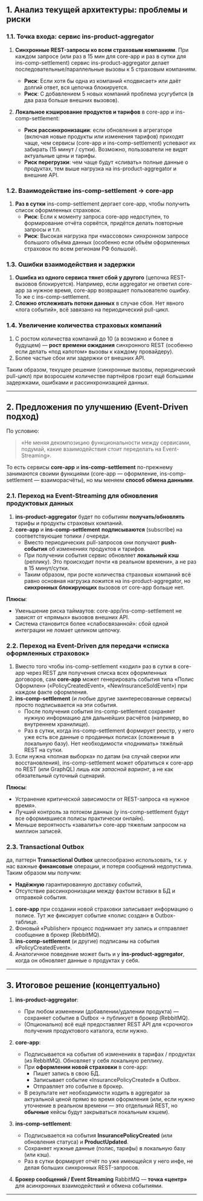 ## 1. Анализ текущей архитектуры: проблемы и риски

### 1.1. Точка входа: сервис **ins-product-aggregator**
1. **Синхронные REST-запросы ко всем страховым компаниям**. При каждом запросе (или раз в 15 мин для core-app и раз в сутки для ins-comp-settlement) сервис ins-product-aggregator делает последовательные/параллельные вызовы к 5 страховым компаниям.
    - **Риск**: Если хотя бы одна из компаний «подвисает» или даёт долгий ответ, вся цепочка блокируется.
    - **Риск**: С добавлением 5 новых компаний проблема усугубится (в два раза больше внешних вызовов).

2. **Локальное кэширование продуктов и тарифов** в core-app и ins-comp-settlement:
    - **Риск рассинхронизации**: если обновления в агрегаторе (включая новые продукты или изменения тарифов) приходят чаще, чем сервисы (core-app и ins-comp-settlement) успевают их забирать (15 минут / сутки). Возможно, пользователи не видят актуальные цены и тарифы.
    - **Риск перегрузки**: чем чаще будут «сливать» полные данные о продуктах, тем выше нагрузка на ins-product-aggregator и внешние API.

### 1.2. Взаимодействие **ins-comp-settlement** → **core-app**
1. **Раз в сутки** ins-comp-settlement дергает core-app, чтобы получить список оформленных страховок.
    - **Риск**: Если к моменту запроса core-app недоступен, то формирование отчёта сорвётся, придётся делать повторные запросы и т.п.
    - **Риск**: Высокая нагрузка при «массовом» синхронном запросе большого объёма данных (особенно если объём оформленных страховок по всем регионам РФ большой).

### 1.3. Ошибки взаимодействия и задержки
1. **Ошибка из одного сервиса тянет сбой у другого** (цепочка REST-вызовов блокируется). Например, если aggregator не ответил core-app за нужное время, core-app возвращает пользователю ошибку. То же с ins-comp-settlement.
2. **Сложно отслеживать потоки данных** в случае сбоя. Нет явного «лога событий», всё завязано на периодический pull-цикл.

### 1.4. Увеличение количества страховых компаний
1. С ростом количества компаний до 10 (а возможно и более в будущем) — **рост времени ожидания** синхронного REST (особенно если делать «под капотом» вызовы к каждому провайдеру).
2. Более частые сбои или задержки от внешних API.

Таким образом, текущее решение (синхронные вызовы, периодический pull-цикл) при возросшем количестве партнёров грозит ещё большими задержками, ошибками и рассинхронизацией данных.

---

## 2. Предложения по улучшению (Event-Driven подход)

По условию:
> «Не меняя декомпозицию функциональности между сервисами, подумай, какие взаимодействия стоит переделать на Event-Streaming».

То есть сервисы **core-app** и **ins-comp-settlement** по-прежнему занимаются своими функциями (core-app — оформление, ins-comp-settlement — взаиморасчёты), но мы меняем **способ обмена данными**.

### 2.1. Переход на Event-Streaming для обновления продуктовых данных
1. **ins-product-aggregator** будет по событиям **получать/обновлять** тарифы и продукты страховых компаний.
2. **core-app** и **ins-comp-settlement** **подписываются** (subscribe) на соответствующие топики / очереди.
    - Вместо периодических pull-запросов они получают **push-события** об изменениях продуктов и тарифов.
    - При получении события сервис обновляет **локальный кэш** (реплику). Это происходит почти «в реальном времени», а не раз в 15 минут/сутки.
    - Таким образом, при росте количества страховых компаний всё равно основная нагрузка ложится на ins-product-aggregator, но **синхронных блокирующих** вызовов от core-app больше нет.

**Плюсы**:
- Уменьшение риска таймаутов: core-app/ins-comp-settlement не зависят от «прямых» вызовов внешних API.
- Система становится более «слабосвязанной»: сбой одной интеграции не ломает целиком цепочку.

### 2.2. Переход на Event-Driven для передачи «списка оформленных страховок»
1. Вместо того чтобы ins-comp-settlement «ходил» раз в сутки в core-app через REST для получения списка всех оформленных договоров, сам **core-app** может генерировать события типа «Полис Оформлен» («PolicyCreatedEvent», «NewInsuranceSoldEvent») при каждом факте оформления.
2. **ins-comp-settlement** (и любые другие заинтересованные сервисы) просто подписывается на эти события.
    - После получения события ins-comp-settlement сохраняет нужную информацию для дальнейших расчётов (например, во внутреннем хранилище).
    - Раз в сутки, когда ins-comp-settlement формирует реестр, у него уже есть все данные о проданных полисах (сложенные в локальную базу). Нет необходимости «поднимать» тяжёлый REST на сутки.
3. Если нужна «полная выборка» по датам (на случай сверки или восстановления), ins-comp-settlement может обратиться к core-app по REST (или GraphQL) _лишь как запасной вариант_, а не как обязательный суточный сценарий.

**Плюсы**:
- Устранение критической зависимости от REST-запроса «в нужное время».
- Лучший контроль за потоком данных (у ins-comp-settlement будут все оформившиеся полисы практически онлайн).
- Меньше вероятность «завалить» core-app тяжелым запросом на миллион записей.

### 2.3. Transactional Outbox

да, паттерн **Transactional Outbox** целесообразно использовать, т.к. у нас важные **финансовые** операции, и потеря сообщений недопустима. Таким образом мы получим:
- **Надёжную** гарантированную доставку событий,
- Отсутствие рассинхронизации между фактом вставки в БД и отправкой события.

1. **core-app** при создании новой страховки записывает информацию о полисе. Тут же фиксирует событие «полис создан» в Outbox-таблице.
2. Фоновый «Publisher» процесс поднимает эту запись и отправляет сообщение в брокер (RebbitMQ).
3. **ins-comp-settlement** (и другие) подписаны на события «PolicyCreatedEvent».
4. Аналогичное поведение может быть и у **ins-product-aggregator**, когда он обновляет данные о продуктах у себя.

---

## 3. Итоговое решение (концептуально)

1. **ins-product-aggregator**:
    - При любом изменении (добавлении/удалении продукта) — сохраняет событие в Outbox → публикует в брокер (RebbitMQ).
    - (Опционально) всё ещё предоставляет REST API для «срочного» получения продуктового каталога, если нужно.

2. **core-app**:
    - Подписывается на события об изменениях в тарифах / продуктах (из RebbitMQ). Обновляет у себя локальную реплику.
    - При **оформлении новой страховки** в core-app:
        - Пишет запись в свою БД.
        - Записывает событие «InsurancePolicyCreated» в Outbox.
        - Отправляет это событие в брокер.
    - В результате нет необходимости ходить в aggregator за актуальной ценой прямо во время оформления (или, если нужно уточнение в реальном времени — это отдельный REST, но **обычные** кейсы будут закрываться локальным кэшем).

3. **ins-comp-settlement**:
    - Подписывается на события **InsurancePolicyCreated** (или обновления статуса) и **ProductUpdated**.
    - Сохраняет нужные данные (полис, тарифы) в локальную базу (или кэш).
    - Раз в сутки формирует отчёт по уже имеющейся у него инфе, не делая больших синхронных REST-запросов.

4. **Брокер сообщений / Event Streaming** RabbitMQ — **точка «центр»** для асинхронных взаимодействий и обмена событиями.

---